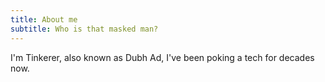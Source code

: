 ```yaml
---
title: About me
subtitle: Who is that masked man?
---
```


I'm Tinkerer, also known as Dubh Ad, I've been poking a tech for decades now.